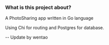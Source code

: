 ### What is this project about?
A PhotoSharing app written in Go language

Using Chi for routing and Postgres for database.

-- Update by wentao
